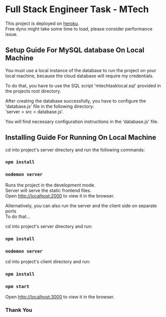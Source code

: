 # Full Stack Engineer Task - MTech

This project is deployed on [heroku](https://mtech-task.herokuapp.com).\
Free dyno might take some time to load, please consider performance issue.

## Setup Guide For MySQL database On Local Machine

You must use a local instance of the database to run the project on your local machine, because the cloud database will require my credentials.

To do that, you have to use the SQL script 'mtechtasklocal.sql' provided in the projects root directory.

After creating the database successfully, you have to configure the 'database.js' file in the following directory:\
'server > src > database.js'.

You will find necessary configuration instructions in the 'database.js' file.

## Installing Guide For Running On Local Machine

cd into project's server directory and run the following commands:

### `npm install`

### `nodemon server`

Runs the project in the development mode.\
Server will serve the static frontend files.\
Open [http://localhost:2000](http://localhost:2000) to view it in the browser.

Alternatively, you can also run the server and the client side on separate ports\
To do that...

cd into project's server directory and run:

### `npm install`

### `nodemon server`

cd into project's client directory and run:

### `npm install`

### `npm start`

Open [http://localhost:3000](http://localhost:3000) to view it in the browser.

### Thank You
